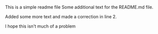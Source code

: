 This is a simple readme file
Some additional text for the README.md file.

Added some more text and made a correction in line 2.

I hope this isn't much of a problem
